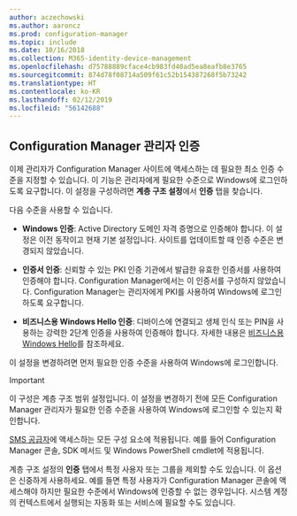 ```yaml
---
author: aczechowski
ms.author: aaroncz
ms.prod: configuration-manager
ms.topic: include
ms.date: 10/16/2018
ms.collection: M365-identity-device-management
ms.openlocfilehash: d75788889cface4cb983fd40ad5ea8eafb8e3765
ms.sourcegitcommit: 874d78f08714a509f61c52b154387268f5b73242
ms.translationtype: HT
ms.contentlocale: ko-KR
ms.lasthandoff: 02/12/2019
ms.locfileid: "56142688"
---
```

## <a name="bkmk_auth"></a> Configuration Manager 관리자 인증
<!--1357013-->

이제 관리자가 Configuration Manager 사이트에 액세스하는 데 필요한 최소 인증 수준을 지정할 수 있습니다. 이 기능은 관리자에게 필요한 수준으로 Windows에 로그인하도록 요구합니다. 이 설정을 구성하려면 **계층 구조 설정**에서 **인증** 탭을 찾습니다. 

다음 수준을 사용할 수 있습니다.

- **Windows 인증**: Active Directory 도메인 자격 증명으로 인증해야 합니다. 이 설정은 이전 동작이고 현재 기본 설정입니다. 사이트를 업데이트할 때 인증 수준은 변경되지 않았습니다.  

- **인증서 인증**: 신뢰할 수 있는 PKI 인증 기관에서 발급한 유효한 인증서를 사용하여 인증해야 합니다. Configuration Manager에서는 이 인증서를 구성하지 않았습니다. Configuration Manager는 관리자에게 PKI를 사용하여 Windows에 로그인하도록 요구합니다.  

- **비즈니스용 Windows Hello 인증**: 디바이스에 연결되고 생체 인식 또는 PIN을 사용하는 강력한 2단계 인증을 사용하여 인증해야 합니다. 자세한 내용은 [비즈니스용 Windows Hello](https://docs.microsoft.com/windows/security/identity-protection/hello-for-business/hello-identity-verification)를 참조하세요.  

이 설정을 변경하려면 먼저 필요한 인증 수준을 사용하여 Windows에 로그인합니다. 

> [!Important]  
> 이 구성은 계층 구조 범위 설정입니다. 이 설정을 변경하기 전에 모든 Configuration Manager 관리자가 필요한 인증 수준을 사용하여 Windows에 로그인할 수 있는지 확인합니다. 
> 
> [SMS 공급자](/sccm/core/plan-design/hierarchy/plan-for-the-sms-provider)에 액세스하는 모든 구성 요소에 적용됩니다. 예를 들어 Configuration Manager 콘솔, SDK 메서드 및 Windows PowerShell cmdlet에 적용됩니다.  

계층 구조 설정의 **인증** 탭에서 특정 사용자 또는 그룹을 제외할 수도 있습니다. 이 옵션은 신중하게 사용하세요. 예를 들면 특정 사용자가 Configuration Manager 콘솔에 액세스해야 하지만 필요한 수준에서 Windows에 인증할 수 없는 경우입니다. 시스템 계정의 컨텍스트에서 실행되는 자동화 또는 서비스에 필요할 수도 있습니다.


